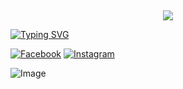 ## <h3 align="center">

  <p align="center"><img src="https://img.shields.io/badge/WELCOME%20TO -SARDAR RDX BOT-green?colorA=%23ff0000&colorB=%23017e40&style=flat-square">  

</h3>

[![Typing SVG](https://readme-typing-svg.herokuapp.com?font=Neuton&font-weight=bold&size=20&color=FFFF00&background=FF0000&center=true&vCenter=true&width=400&height=60&lines=HELLO+FRIENDS+I'M+MR+SARDAR+RDX+😈+🤞;RDX+PROJECT+SARDAR;RDX+FCA+BOT;THANKYOU+FOR+USING+ARIF+PROJECT&border=20px+solid+000000&speed=100)](https://git.io/typing-svg)

[![Facebook](https://img.shields.io/badge/Facebook-green?style=for-the-badge&logo=facebook)](https://www.facebook.com/profile.php?id=100009012838085)
[![Instagram](https://img.shields.io/badge/Instagram-purple?style=for-the-badge&logo=instagram)](😃)

![Image](https://i.imgur.com/yr1YUuj.jpeg)
